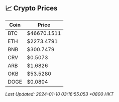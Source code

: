 ## 📈 Crypto Prices

| Coin | Price |
| ---- | ----- |
| BTC | $46670.1511 |
| ETH | $2273.4791 |
| BNB | $300.7479 |
| CRV | $0.5073 |
| ARB | $1.6826 |
| OKB | $53.5280 |
| DOGE | $0.0804 |

_Last Updated: 2024-01-10 03:16:55.053 +0800 HKT_